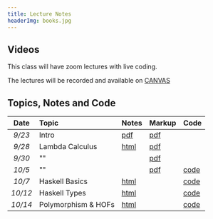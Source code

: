 ```yaml
---
title: Lecture Notes
headerImg: books.jpg
---
```


## Videos

This class will have zoom lectures with live coding. 

The lectures will be recorded and available on [CANVAS](https://canvas.ucsd.edu/courses/29526)

## Topics, Notes and Code

| **Date**   | **Topic**                       | **Notes**                 | **Markup**           | **Code**           |
|:----------:|:--------------------------------|:--------------------------|:---------------------|:-------------------|
| *9/23*     | Intro                           | [pdf][00-intro]           | [pdf][01-lambda-A]   |                    | 
| *9/28*     | Lambda Calculus                 | [html][01-lambda]         | [pdf][01-lambda-B]   |                    | 
| *9/30*     | ""                              |                           | [pdf][01-lambda-C]   |                    | 
| *10/5*     | ""                              |                           | [pdf][01-lambda-D]   | [code][code-10-5]  | 
| *10/7*     | Haskell Basics                  | [html][02-hs-basic]       |                      | [code][code-10-7]  |
| *10/12*    | Haskell  Types                  | [html][03-hs-types]       |                      | [code][code-10-12] |  
| *10/14*    | Polymorphism & HOFs             | [html][06-poly-data]      |                      | [code][code-10-14] |

<!-- 
| *10/20*    | ""                              |                           | [pdf][02-hs-basic-B] | [code][code]      |
| *10/22*    | Haskell  Types                  | [html][03-hs-types]       | [pdf][03-hs-types-A] | [code][code]      |  
| *10/27*    | Polymorphism & HOFs             | [html][06-poly-data]      | [pdf][06-poly-hof]   | [code][code]      |
| *10/29*    | ""                              | [html][07-patterns]       | [pdf][07-hofs]       | [code][code]      |
| *11/3*     | Haskell: IO                     | [html][04-hs-io]          | ""                   | [code][code]      |
| *11/5*     | Typeclasses                     | [html][08-typeclasses]    | [pdf][08-classes]    | [code][code]      |
| *11/10*    | Functors                        | [html][09-monads]         | [pdf][09-functors]   | [code][code]      | 
| *11/12*    | Monads                          | ""                        | [pdf][10-monads]     | [code][code]      | 
| *11/17*    | State Transformers              | [html][11-state]          | [pdf][11-state-A]    | [code][code]      |
| ""         | ""                              | ""                        | [pdf][11-state-B]    | [code][code]      |
| *11/19*    | Parser Combinators              | [html][12-parsers]        | [pdf][12-parsers-A]  | [code][code]      |
| *11/24*    | ""                              | ""                        | ""                   | [code][code]      |
| *12/1*     | ""                              | ""                        | ""                   | [code][code]      |
| *12/3*     | Exceptions                      | [html][13-transformers]   | [pdf][13-exceptions] | [code][code]      | 
| *12/8*     | Monad Transformers              | [html][13-transformers]   | [TBD][13-trans]      | [code][code]      | 
|            | Property-based Testing          | [html][14-testing]        | [TBD][TBD]           | [code][code]      | 

| *5/22*     | Parser Combinators              | [html][12-parsers]        | [pdf][12-parsers-A]  | [code][lec_5_22] |
| *5/27*     | ""                              |                           |                      | [code][lec_5_27] | 
| *5/29*     | ""                              |                           | [pdf][12-parsers-B]  | [code][lec_5_29] | 
| *6/1*      | Exceptions                      | [html][13-transformers]   | [pdf][13-trans-A]    | [code][lec_6_1]  | 
| *6/3*      | Monad Transformers              | [html][13-transformers]   | [pdf][13-trans-B]    | [code][lec_6_3]  | 
| *6/5*      | Property-based Testing          | [html][14-testing]        |                      |                  | 

|            | List Monad                      | [html][10-list]           |                      |                  |
|            | Concurrency                     |                           |                      |                  |
|            | Refinement Types                |                           |                      |                  |          
|            | Proofs as Programs              |                           |                      |                  | 

-->

[TBD]: TBD
[code]: https://github.com/ucsd-cse230/fa20/tree/master/static/code/src
[00-intro]: static/raw/lec-intro.pdf
[01-lambda]: lectures/01-lambda.html
[01-haskell]: static/raw/lec-haskell.pdf
[01-lambda-A]: static/raw/01-lambda-A.pdf
[01-lambda-B]: static/raw/01-lambda-B.pdf
[01-lambda-C]: static/raw/01-lambda-C.pdf
[01-lambda-D]: static/raw/01-lambda-D.pdf
[code-10-5]: https://github.com/ucsd-cse230/fa21/tree/master/static/code/src/lec_10_5_21.hs
[code-10-7]: https://github.com/ucsd-cse230/fa21/tree/master/static/code/src/lec_10_7_21.hs
[code-10-12]: https://github.com/ucsd-cse230/fa21/tree/master/static/code/src/lec_10_12_21.hs
[code-10-14]: https://github.com/ucsd-cse230/fa21/tree/master/static/code/src/lec_10_14_21.hs
[02-hs-basic]: lectures/02-haskell-basic.html
[03-hs-types]: lectures/03-haskell-types.html
[04-hs-io]: lectures/04-haskell-io.html
[02-hs-basic-A]: static/raw/02-haskell-basic-A.pdf
[02-hs-basic-B]: static/raw/02-haskell-basic-B.pdf
[lec_10_15]: static/code/src/lec_10_15_20.hs
[lec_10_20]: static/code/src/lec_10_20_20.hs
[lec_10_22]: static/code/src/lec_10_22_20.hs
[03-hs-types-A]: static/raw/03-hs-types-A.pdf
[03-hs-types-B]: static/raw/03-hs-types-A.pdf
[06-poly-data]: lectures/06-poly-data.html    
[06-poly-hof]: static/raw/06-poly-hof.pdf
[07-hofs]: static/raw/07-hofs.pdf
[lec_10_27]: static/code/src/lec_10_27_20.hs
[lec_10_29]: static/code/src/lec_10_29_20.hs
[lec_11_3]: static/code/src/lec_11_3_20.hs
[lec_11_5]: static/code/src/lec_11_5_20.hs
[lec_11_10]: static/code/src/lec_11_10_20.hs
[lec_11_12]: static/code/src/lec_11_12_20.hs
[lec_11_17]: static/code/src/lec_11_17_20.hs
[lec_11_19]: static/code/src/lec_11_19_20.hs
[lec_11_24]: static/code/src/lec_11_17_24.hs



[04-hs-io-A]: static/raw/04-hs-io-A.pdf

[08-classes]: static/raw/08-typeclasses.pdf
[09-functors]: static/raw/09-functors.pdf
[10-monads]: static/raw/10-monads-maybe.pdf
[11-state-A]: static/raw/11-state-A.pdf
[11-state-B]: static/raw/11-state-B.pdf
[12-parsers-A]: static/raw/12-parsers-A.pdf
[12-parsers-B]: static/raw/12-parsers-B.pdf
[13-exceptions]: static/raw/13-exceptions.pdf
[13-trans]: static/raw/13-transformers.pdf
[lec_5_22]: static/raw/lec_5_22_20.hs
[lec_5_27]: static/raw/lec_5_27_20.hs
[lec_5_29]: static/raw/lec_5_29_20.hs
[lec_6_1]: static/raw/lec_6_1_20.hs
[lec_6_3]: static/raw/lec_6_3_20.hs
[lec_6_5]: static/raw/lec_6_5_20.hs

[05-higher-order]: lectures/05-higher-order.html 
[06-poly-data]: lectures/06-poly-data.html    
[07-patterns]: lectures/07-bottling-patterns.html     
[08-typeclasses]: lectures/08-typeclasses.html  
[09-monads]: lectures/09-monads.html
[10-list]: lectures/10-list.html
[11-state]: lectures/11-state.html
[12-parsers]: lectures/12-parsers.html
[13-transformers]: lectures/13-transformers.html
[14-testing]: lectures/14-testing.html

<!-- JUNK -->
[07-testing]: lectures/00-intro.html
[08-parconc]: lectures/00-intro.html
[09-types]: lectures/00-intro.html
[10-refinements]: lectures/00-intro.html
[11-proofs]: lectures/00-intro.html 

[pdf-intro]: static/lec-intro-2x2.pdf 
[pdf-lambda]: static/lec-lambda-2x2.pdf
[pdf-haskell]: static/lec-haskell-2x2.pdf

[notes1]: https://piazza.com/class/ij0wjmlgp4r1gp?cid=7
[hs1]:  static/lec-intro.hs 
[lhs1]: static/lec-intro.lhs

[lec2]: lectures/lec-higher-order-1.html
[lhs2]: lectures/lec-higher-order-1.lhs
[lec2s]: slides/lec-higher-order.lhs.slides.html

[lec3]: lectures/lec-higher-order-2.html
[lhs3]: lectures/lec-higher-order-2.lhs
[lec3s]: slides/lec-polymorphism.lhs.slides.html

[lec4]: lectures/lec-typeclasses.html
[lhs4]: lectures/lec-typeclasses.lhs

[lec7]: lectures/lec-monads.html
[lhs7]: lectures/lec-monads.lhs

[lec9]: lectures/lec-parsers.html
[lhs9]: lectures/lec-parsers.lhs

[lec10]: lectures/lec-quickcheck.html
[lhs10]: lectures/lec-quickcheck.lhs

[pdf13]: static/lec-stm-2x2.pdf
[lec13]: lectures/lec-stm.html
[lhs13]: lectures/lec-stm.lhs


[lec15]: lectures/lec-inference.html
[lhs15]: lectures/lec-inference.lhs



